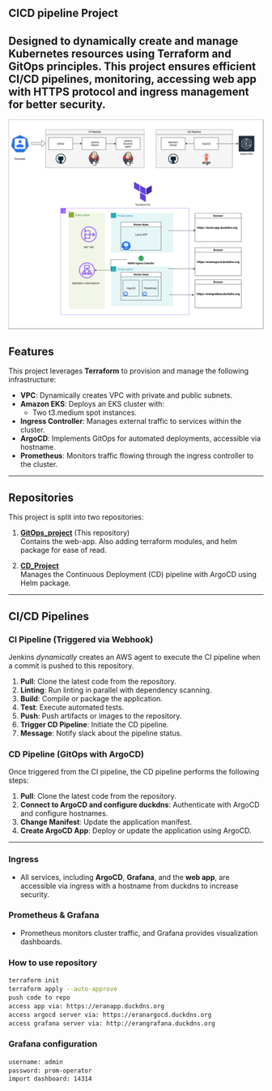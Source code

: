 ## CICD pipeline Project

Designed to dynamically create and manage Kubernetes resources using Terraform and GitOps principles. 
This project ensures efficient CI/CD pipelines, monitoring, accessing web app with HTTPS protocol and ingress management for better security.
---
![My Example Image](UML-Diagram.png)
## Features
This project leverages **Terraform** to provision and manage the following infrastructure:
- **VPC**: Dynamically creates VPC with private and public subnets.
- **Amazon EKS**: Deploys an EKS cluster with:
  - Two t3.medium spot instances.
- **Ingress Controller**: Manages external traffic to services within the cluster.
- **ArgoCD**: Implements GitOps for automated deployments, accessible via hostname.
- **Prometheus**: Monitors traffic flowing through the ingress controller to the cluster.

---

## Repositories

This project is split into two repositories:

1. **[GitOps_project](https://github.com/eranzaksh/GitOps_Project.git)** (This repository)  
   Contains the web-app. Also adding terraform modules, and helm package for ease of read.
   
2. **[CD_Project](https://github.com/eranzaksh/GitOps_Project_CD.git)**  
   Manages the Continuous Deployment (CD) pipeline with ArgoCD using Helm package.

---

## CI/CD Pipelines

### **CI Pipeline (Triggered via Webhook)**  
Jenkins *dynamically* creates an AWS agent to execute the CI pipeline when a commit is pushed to this repository.

1. **Pull**: Clone the latest code from the repository.
2. **Linting**: Run linting in parallel with dependency scanning.
3. **Build**: Compile or package the application.
4. **Test**: Execute automated tests.
5. **Push**: Push artifacts or images to the repository.
6. **Trigger CD Pipeline**: Initiate the CD pipeline.
7. **Message**: Notify slack about the pipeline status.

### **CD Pipeline (GitOps with ArgoCD)**  
Once triggered from the CI pipeline, the CD pipeline performs the following steps:

1. **Pull**: Clone the latest code from the repository.
2. **Connect to ArgoCD and configure duckdns**: Authenticate with ArgoCD and configure hostnames.
3. **Change Manifest**: Update the application manifest.
4. **Create ArgoCD App**: Deploy or update the application using ArgoCD.

---

### **Ingress**
- All services, including **ArgoCD**, **Grafana**, and the **web app**, are accessible via ingress with a hostname from duckdns to increase security.

### **Prometheus & Grafana**
- Prometheus monitors cluster traffic, and Grafana provides visualization dashboards.

### **How to use repository**
```bash
terraform init
terraform apply --auto-approve
push code to repo
access app via: https://eranapp.duckdns.org
access argocd server via: https://eranargocd.duckdns.org
access grafana server via: http://erangrafana.duckdns.org
```
### **Grafana configuration**
```bash
username: admin
password: prom-operator
import dashboard: 14314
```
